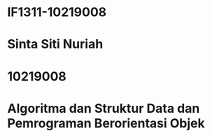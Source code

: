 # IF1311-10219008
# Sinta Siti Nuriah
# 10219008
# Algoritma dan Struktur Data dan Pemrograman Berorientasi Objek
